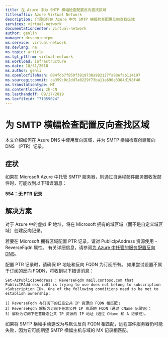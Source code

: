 ```yaml
---
title: 在 Azure 中为 SMTP 横幅检查配置反向查找区域
titlesuffix: Azure Virtual Network
description: 介绍如何在 Azure 中为 SMTP 横幅检查配置反向查找区域
services: virtual-network
documentationcenter: virtual-network
author: genlin
manager: dcscontentpm
ms.service: virtual-network
ms.devlang: na
ms.topic: article
ms.tgt_pltfrm: virtual-network
ms.workload: infrastructure
ms.date: 10/31/2018
ms.author: genli
ms.openlocfilehash: 084fdb7f850f3819738a982127fa98efab114197
ms.sourcegitcommit: ca359c0c2dd7a0229f73ba11a690e3384d198f40
ms.translationtype: MT
ms.contentlocale: zh-CN
ms.lasthandoff: 09/17/2019
ms.locfileid: "71059024"
---
```

# <a name="configure-reverse-lookup-zones-for-an-smtp-banner-check"></a>为 SMTP 横幅检查配置反向查找区域

本文介绍如何在 Azure DNS 中使用反向区域，并为 SMTP 横幅检查创建反向 DNS （PTR）记录。

## <a name="symptom"></a>症状

如果在 Microsoft Azure 中托管 SMTP 服务器，则通过自远程邮件服务器收发邮件时，可能收到以下错误消息：

**554：无 PTR 记录**

## <a name="solution"></a>解决方案

对于 Azure 中的虚拟 IP 地址，将在 Microsoft 拥有的域区域（而不是自定义域区域）创建反向记录。

若要在 Microsoft 拥有区域配置 PTR 记录，请对 PublicIpAddress 资源使用 -ReverseFqdn 属性。 有关详细信息，请参阅[为 Azure 中托管的服务配置反向 DNS](../dns/dns-reverse-dns-for-azure-services.md)。

配置 PTR 记录时，请确保 IP 地址和反向 FQDN 为订阅所有。 如果尝试设置不属于订阅的反向 FQDN，将收到以下错误消息：

    Set-AzPublicIpAddress : ReverseFqdn mail.contoso.com that PublicIPAddress ip01 is trying to use does not belong to subscription <Subscription ID>. One of the following conditions need to be met to establish ownership:
                        
    1) ReverseFqdn 与订阅下的任意公共 IP 资源的 FQDN 相匹配；
    2) ReverseFqdn 解析为订阅下任意公共 IP 资源的 FQDN（通过 CName 记录链）；
    3) 解析为订阅下任意静态公共 IP 资源的 IP 地址（通过 CName 和 A 记录链）。

如果将 SMTP 横幅手动更改为与默认反向 FQDN 相匹配，远程邮件服务器仍可能失败，因为它可能期望 SMTP 横幅主机与域的 MX 记录相匹配。

